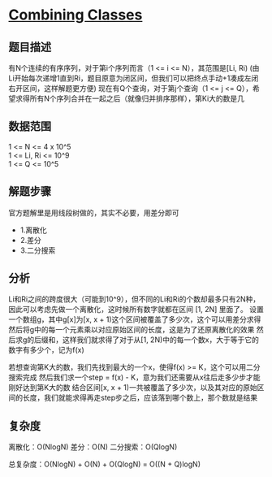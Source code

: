 # [Combining Classes](https://code.google.com/codejam/contest/5374486/dashboard#s=p1)

## 题目描述  

有N个连续的有序序列，对于第i个序列而言（1 <= i <= N），其范围是[Li, Ri) (由Li开始每次递增1直到Ri，题目原意为闭区间，但我们可以把终点手动+1凑成左闭右开区间，这样解题更方便)
现在有Q个查询，对于第j个查询（1 <= j <= Q），希望求得所有N个序列合并在一起之后（就像归并排序那样），第Ki大的数是几

## 数据范围  

1 <= N <= 4 x 10^5  
1 <= Li, Ri <= 10^9  
1 <= Q <= 10^5  

## 解题步骤

官方题解里是用线段树做的，其实不必要，用差分即可

* 1.离散化  
* 2.差分  
* 3.二分搜索  

## 分析
Li和Ri之间的跨度很大（可能到10^9），但不同的Li和Ri的个数却最多只有2N种，
因此可以考虑先做一个离散化，这时候所有数字就都在区间 [1, 2N] 里面了。
设置一个数组g，其中g[x]为[x, x + 1)这个区间被覆盖了多少次，这个可以用差分求得
然后将g中的每一个元素乘以对应原始区间的长度，这是为了还原离散化的效果
然后求g的后缀和，这样我们就求得了对于从[1, 2N)中的每一个数x，大于等于它的数字有多少个，记为f(x)

若想查询第K大的数，我们先找到最大的一个x，使得f(x) >= K，这个可以用二分搜索完成
然后我们求一个step = f(x) - K，意为我们还需要从x往后走多少步才能刚好达到第K大的数
结合区间[x, x + 1)一共被覆盖了多少次，以及其对应的原始区间的长度，我们就能求得再走step步之后，应该落到哪个数上，那个数就是结果

## 复杂度
离散化：O(NlogN)
差分：O(N)
二分搜索：O(QlogN)

总复杂度：O(NlogN) + O(N) + O(QlogN) = O((N + Q)logN)
